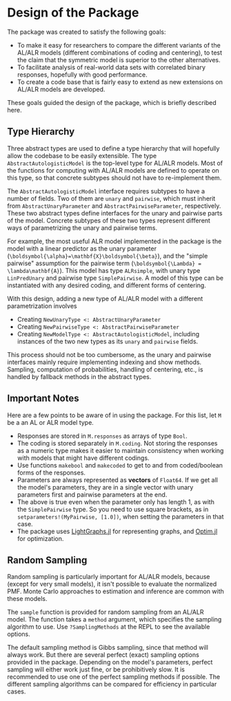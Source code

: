 # Design of the Package

The package was created to satisfy the following goals:

* To make it easy for researchers to compare the different variants of the AL/ALR models
  (different combinations of coding and centering), to test the claim that the symmetric
  model is superior to the other alternatives.
* To facilitate analysis of real-world data sets with correlated binary responses, hopefully
  with good performance.
* To create a code base that is fairly easy to extend as new extensions on AL/ALR models
  are developed.

These goals guided the design of the package, which is briefly described here.

## Type Hierarchy

Three abstract types are used to define a type hierarchy that will hopefully allow the
codebase to be easily extensible.  The type `AbstractAutologisticModel` is the top-level
type for AL/ALR models.  Most of the functions for computing with AL/ALR models are
defined to operate on this type, so that concrete subtypes should not have to re-implement
them.

The `AbstractAutologisticModel` interface requires subtypes to have a number of fields.  Two
of them are `unary` and `pairwise`, which must inherit from `AbstractUnaryParameter` and
`AbstractPairwiseParameter`, respectively.  These two abstract types define interfaces for
the unary and pairwise parts of the model. Concrete subtypes of these two types represent
different ways of parametrizing the unary and pairwise terms.

For example, the most useful ALR model implemented in the package is the model with a
linear predictor as the unary parameter
(``\boldsymbol{\alpha}=\mathbf{X}\boldsymbol{\beta}``), and the "simple pairwise" assumption
for the pairwise term (``\boldsymbol{\Lambda} = \lambda\mathbf{A}``).  This model has type
`ALRsimple`, with unary type `LinPredUnary` and pairwise type `SimplePairwise`.  A model
of this type can be instantiated with any desired coding, and different forms of centering.

With this design, adding a new type of AL/ALR model with a different parametrization
involves

* Creating `NewUnaryType <: AbstractUnaryParameter`
* Creating `NewPairwiseType <: AbstractPairwiseParameter`
* Creating `NewModelType <: AbstractAutologisticModel`, including instances of the two new
  types as its `unary` and `pairwise` fields.

This process should not be too cumbersome, as the unary and pairwise interfaces mainly
require implementing indexing and show methods. Sampling, computation of probabilities,
handling of centering, etc., is handled by fallback methods in the abstract types.

## Important Notes

Here are a few points to be aware of in using the package.  For this list, let `M` be a
an AL or ALR model type.

* Responses are stored in `M.responses` as arrays of type `Bool`.
* The coding is stored separately in `M.coding`.  Not storing the responses as a numeric
  type makes it easier to maintain consistency when working with models that might have
  different codings.
* Use functions `makebool` and `makecoded` to get to and from coded/boolean forms of the
  responses.
* Parameters are always represented as **vectors** of `Float64`. If we get all the model's 
  parameters, they are in a single vector with unary parameters first and pairwise parameters at the end.  
* The above is true even when the parameter only has length 1, as with the `SimplePairwise`
  type.  So you need to use square brackets, as in `setparameters!(MyPairwise, [1.0])`, when
  setting the parameters in that case.
* The package uses [LightGraphs.jl](https://github.com/JuliaGraphs/LightGraphs.jl) for
  representing graphs, and [Optim.jl](https://github.com/JuliaNLSolvers/Optim.jl) for
  optimization.

## Random Sampling

Random sampling is particularly important for AL/ALR models, because (except for very small
models), it isn't possible to evaluate the normalized PMF.  Monte Carlo approaches to
estimation and inference are common with these models.  

The `sample` function is provided for random sampling from an AL/ALR model.  The function
takes a `method` argument, which specifies the sampling algorithm to use. Use
`?SamplingMethods` at the REPL to see the available options.  

The default sampling method is Gibbs sampling, since that method will always work.  But
there are several perfect (exact) sampling options provided in the package.  Depending on
the model's parameters, perfect sampling will either work just fine, or be prohibitively
slow.  It is recommended to use one of the perfect sampling methods if possible. The
different sampling algorithms can be compared for efficiency in particular cases.